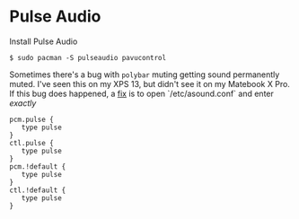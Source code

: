 Pulse Audio
===========
Install Pulse Audio
```
$ sudo pacman -S pulseaudio pavucontrol
```

Sometimes there's a bug with `polybar` muting getting sound permanently muted.
I've seen this on my XPS 13, but didn't see it on my Matebook X Pro. If this
bug does happened, a
[fix](https://wiki.manjaro.org/index.php?title=Volume_Stuck_on_Mute_(XFCE_Desktop))
is to open `/etc/asound.conf` and enter _exactly_

```
pcm.pulse {
   type pulse
}
ctl.pulse {
   type pulse
}
pcm.!default {
   type pulse
}
ctl.!default {
   type pulse
}
```

